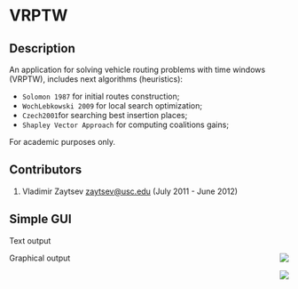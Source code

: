 VRPTW
=====


Description
-----------
An application for solving vehicle routing problems with time windows (VRPTW), includes next algorithms (heuristics):

* `Solomon 1987` for initial routes construction;
* `WochLebkowski 2009` for local search optimization;
* `Czech2001`for searching best insertion places;
* `Shapley Vector Approach` for computing coalitions gains;

For academic purposes only.


Contributors
------------
1. Vladimir Zaytsev [<zaytsev@usc.edu>](mailto:zaytsev@usc.edu) (July 2011 - June 2012)

Simple GUI
----------

Text output
<div style="float: right"><img src="http://zvm.me/s/img/vrptw-text.png" /></div>

Graphical output 
<div style="float: right"><img src="http://zvm.me/s/img/vrptw-graphical.png" /></div>